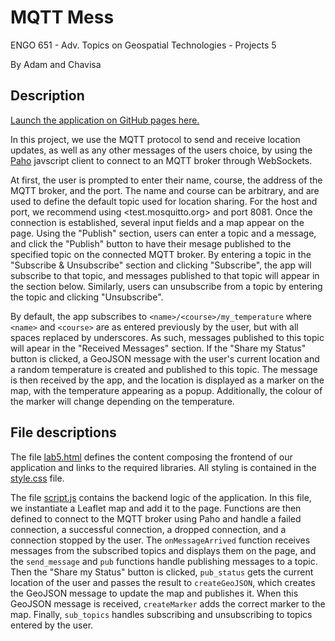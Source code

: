 # MQTT Mess

ENGO 651 - Adv. Topics on Geospatial Technologies - Projects 5

By Adam and Chavisa

## Description

[Launch the application on GitHub pages here.](https://schavisa.github.io/ENGO651-project5/lab5.html)

In this project, we use the MQTT protocol to send and receive location updates, as well as any other messages of the users choice, by using the [Paho](https://www.eclipse.org/paho/index.php?page=clients/js/index.php) javscript client to connect to an MQTT broker through WebSockets.

At first, the user is prompted to enter their name, course, the address of the MQTT broker, and the port.  The name and course can be arbitrary, and are used to define the default topic used for location sharing.  For the host and port, we recommend using <test.mosquitto.org> and port 8081.  Once the connection is established, several input fields and a map appear on the page.  Using the "Publish" section, users can enter a topic and a message, and click the "Publish" button to have their mesage published to the specified topic on the connected MQTT broker.  By entering a topic in the "Subscribe & Unsubscribe" section and clicking "Subscribe", the app will subscribe to that topic, and messages published to that topic will appear in the section below.  Similarly, users can unsubscribe from a topic by entering the topic and clicking "Unsubscribe".

By default, the app subscribes to `<name>/<course>/my_temperature` where `<name>` and `<course>` are as entered previously by the user, but with all spaces replaced by underscores.  As such, messages published to this topic will apear in the "Received Messages" section.  If the "Share my Status" button is clicked, a GeoJSON message with the user's current location and a random temperature is created and published to this topic.  The message is then received by the app, and the location is displayed as a marker on the map, with the temperature appearing as a popup.  Additionally, the colour of the marker will change depending on the temperature.

## File descriptions

The file [lab5.html](./lab5.html) defines the content composing the frontend of our application and links to the required libraries.  All styling is contained in the [style.css](./style.css) file.

The file [script.js](./script.js) contains the backend logic of the application.  In this file, we instantiate a Leaflet map and add it to the page.  Functions are then defined to connect to the MQTT broker using Paho and handle a failed connection, a successful connection, a dropped connection, and a connection stopped by the user.  The `onMessageArrived` function receives messages from the subscribed topics and displays them on the page, and the `send_message` and `pub` functions handle publishing messages to a topic.  Then the "Share my Status" button is clicked, `pub_status` gets the current location of the user and passes the result to `createGeoJSON`, which creates the GeoJSON message to update the map and publishes it.  When this GeoJSON message is received, `createMarker` adds the correct marker to the map.  Finally, `sub_topics` handles subscribing and unsubscribing to topics entered by the user.
